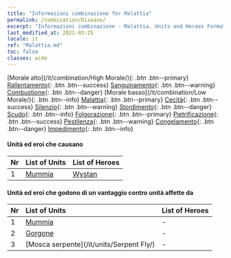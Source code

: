 ```yaml
---
title: "Informazioni combinazione for Malattia"
permalink: /combination/Disease/
excerpt: "Informazioni combinazione - Malattia. Units and Heroes Formation."
last_modified_at: 2021-03-25
locale: it
ref: "Malattia.md"
toc: false
classes: wide
---
```


  [Morale alto](/it/combination/High Morale/){: .btn .btn--primary} [Rallentamento](/it/combination/Slow/){: .btn .btn--success} [Sanguinamento](/it/combination/Bleeding/){: .btn .btn--warning} [Combustione](/it/combination/Burning/){: .btn .btn--danger} [Morale basso](/it/combination/Low Morale/){: .btn .btn--info} [Malattia](/it/combination/Disease/){: .btn .btn--primary} [Cecità](/it/combination/Blind/){: .btn .btn--success} [Silenzio](/it/combination/Silence/){: .btn .btn--warning} [Stordimento](/it/combination/Stun/){: .btn .btn--danger} [Scudo](/it/combination/Shield/){: .btn .btn--info} [Folgorazione](/it/combination/Static/){: .btn .btn--primary} [Pietrificazione](/it/combination/Petrify/){: .btn .btn--success} [Pestilenza](/it/combination/Plague/){: .btn .btn--warning} [Congelamento](/it/combination/Freeze/){: .btn .btn--danger} [Impedimento](/it/combination/Deterrence/){: .btn .btn--info} 


#### Unità ed eroi che causano <Malattia>

  | Nr |  List of Units  | List of Heroes | 
  |:---|:----------------|:---------------| 
  | 1 | [Mummia](/it/units/Mummy/) | [Wystan](/it/heroes/Wystan/) |


#### Unità ed eroi che godono di un vantaggio contro unità affette da <Malattia>

  | Nr |  List of Units  | List of Heroes | 
  |:---|:----------------|:---------------| 
  | 1 | [Mummia](/it/units/Mummy/) | - |
  | 2 | [Gorgone](/it/units/Gorgon/) | - |
  | 3 | [Mosca serpente](/it/units/Serpent Fly/) | - |
